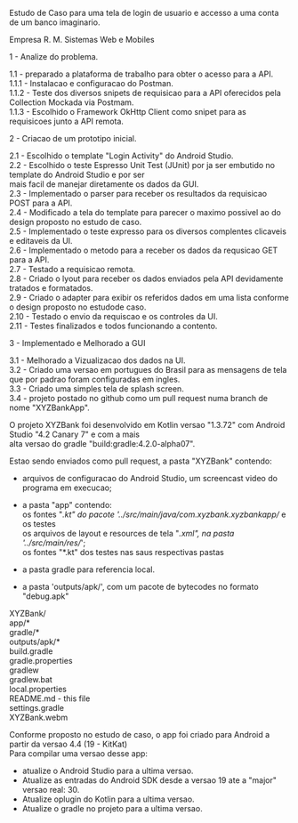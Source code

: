 Estudo de Caso para uma tela de login de usuario e accesso a uma conta de um banco imaginario.    
    
Empresa R. M. Sistemas Web e Mobiles    
    
1 - Analize do problema.    
      
1.1 - preparado a plataforma de trabalho para obter o acesso para a API.    
1.1.1 - Instalacao e configuracao do Postman.    
1.1.2 - Teste dos diversos snipets de requisicao para a API oferecidos pela Collection Mockada via Postmam.    
1.1.3 - Escolhido o Framework OkHttp Client como snipet para as requisicoes junto a API remota.    
    
2 - Criacao de um prototipo inicial.    
    
2.1 - Escolhido o template "Login Activity" do Android Studio.    
2.2 - Escolhido o teste Espresso Unit Test (JUnit) por ja ser embutido no template do Android Studio e por ser    
      mais facil de manejar diretamente os dados da GUI.    
2.3 - Implementado o parser para receber os resultados da requisicao POST para a API.    
2.4 - Modificado a tela do template para parecer o maximo possivel ao do design proposto no estudo de caso.    
2.5 - Implementado o teste expresso para os diversos complentes clicaveis e editaveis da UI.    
2.6 - Implementado o metodo para a receber os dados da requsicao GET para a API.    
2.7 - Testado a requisicao remota.    
2.8 - Criado o lyout para receber os dados enviados pela API devidamente tratados e formatados.    
2.9 - Criado o adapter para exibir os referidos dados em uma lista conforme o design proposto no estudode caso.    
2.10 - Testado o envio da requiscao e os controles da UI.    
2.11 - Testes finalizados e todos funcionando a contento.   
    
3 - Implementado e Melhorado a GUI    
    
3.1 - Melhorado a Vizualizacao dos dados na UI.    
3.2 - Criado uma versao em portugues do Brasil para as mensagens de tela que por padrao foram configuradas em ingles.    
3.3 - Criado uma simples tela de splash screen.    
3.4 - projeto postado no github como um pull request numa branch de nome "XYZBankApp".    
    
O projeto XYZBank foi desenvolvido em Kotlin versao "1.3.72" com Android Studio "4.2 Canary 7" e com a mais    
alta versao do gradle "build:gradle:4.2.0-alpha07".    
    
Estao sendo enviados como pull request, a pasta "XYZBank" contendo:     
   - arquivos de configuracao do Android Studio, um screencast video do programa em execucao;    
    
   - a pasta "app" contendo:    
     os fontes "*.kt" do pacote '../src/main/java/com.xyzbank.xyzbankapp/* e os testes    
     os arquivos de layout e resources de tela "*.xml", na pasta '../src/main/res/*';   
     os fontes "*.kt" dos testes nas saus respectivas pastas    
    
   - a pasta gradle para referencia local.    
    
   - a pasta 'outputs/apk/', com um pacote de bytecodes no formato "debug.apk"    
    
XYZBank/    
app/*    
gradle/*    
outputs/apk/*    
build.gradle    
gradle.properties    
gradlew    
gradlew.bat    
local.properties    
README.md - this file    
settings.gradle    
XYZBank.webm    
    
    
Conforme proposto no estudo de caso, o app foi criado para Android a partir da versao 4.4 (19 - KitKat)    
Para compilar uma versao desse app:    
   - atualize o Android Studio para a ultima versao.    
   - Atualize as entradas do Android SDK desde a versao 19 ate a "major" versao real: 30.    
   - Atualize oplugin do Kotlin para a ultima versao.    
   - Atualize o gradle no projeto para a ultima versao.    
